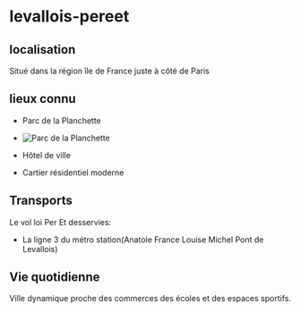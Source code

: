 # levallois-pereet

## localisation 
Situé dans la région île de France juste à côté de Paris
## lieux connu
- Parc de la Planchette
- ![Parc de la Planchette](./images/planchette.jpg)

- Hôtel de ville
- Cartier résidentiel moderne
 
 ## Transports 
 Le vol loi Per Et desservies:
 - La ligne 3 du métro station(Anatole France Louise Michel Pont de Levallois)

 ## Vie quotidienne
 Ville dynamique proche des commerces des écoles et des espaces sportifs.